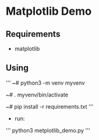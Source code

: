 # Matplotlib Demo


## Requirements

 - matplotlib



## Using

'''
 ~# python3 -m venv myvenv

 ~# . myvenv/bin/activate

 ~# pip install -r requirements.txt
'''

 - run:

'''
  python3 metplotlib_demo.py
'''



